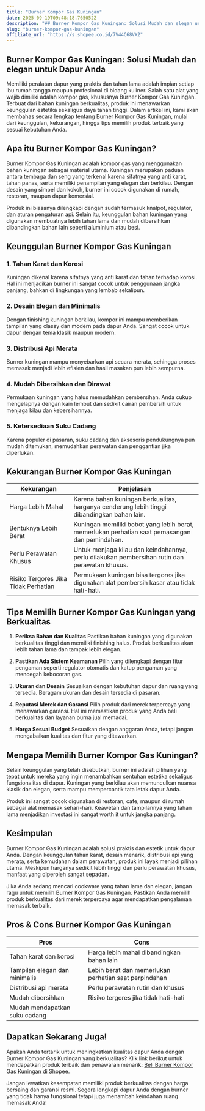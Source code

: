 ```yaml
---
title: "Burner Kompor Gas Kuningan"
date: 2025-09-19T09:48:18.765052Z
description: "## Burner Kompor Gas Kuningan: Solusi Mudah dan elegan untuk Dapur Anda..."
slug: "burner-kompor-gas-kuningan"
affiliate_url: "https://s.shopee.co.id/7V44C68VX2"
---
```

## Burner Kompor Gas Kuningan: Solusi Mudah dan elegan untuk Dapur Anda

Memiliki peralatan dapur yang praktis dan tahan lama adalah impian setiap ibu rumah tangga maupun profesional di bidang kuliner. Salah satu alat yang wajib dimiliki adalah kompor gas, khususnya Burner Kompor Gas Kuningan. Terbuat dari bahan kuningan berkualitas, produk ini menawarkan keunggulan estetika sekaligus daya tahan tinggi. Dalam artikel ini, kami akan membahas secara lengkap tentang Burner Kompor Gas Kuningan, mulai dari keunggulan, kekurangan, hingga tips memilih produk terbaik yang sesuai kebutuhan Anda.

## Apa itu Burner Kompor Gas Kuningan?

Burner Kompor Gas Kuningan adalah kompor gas yang menggunakan bahan kuningan sebagai material utama. Kuningan merupakan paduan antara tembaga dan seng yang terkenal karena sifatnya yang anti karat, tahan panas, serta memiliki penampilan yang elegan dan berkilau. Dengan desain yang simpel dan kokoh, burner ini cocok digunakan di rumah, restoran, maupun dapur komersial.

Produk ini biasanya dilengkapi dengan sudah termasuk knalpot, regulator, dan aturan pengaturan api. Selain itu, keunggulan bahan kuningan yang digunakan membuatnya lebih tahan lama dan mudah dibersihkan dibandingkan bahan lain seperti aluminium atau besi.

## Keunggulan Burner Kompor Gas Kuningan

### 1. **Tahan Karat dan Korosi**
Kuningan dikenal karena sifatnya yang anti karat dan tahan terhadap korosi. Hal ini menjadikan burner ini sangat cocok untuk penggunaan jangka panjang, bahkan di lingkungan yang lembab sekalipun.

### 2. **Desain Elegan dan Minimalis**
Dengan finishing kuningan berkilau, kompor ini mampu memberikan tampilan yang classy dan modern pada dapur Anda. Sangat cocok untuk dapur dengan tema klasik maupun modern.

### 3. **Distribusi Api Merata**
Burner kuningan mampu menyebarkan api secara merata, sehingga proses memasak menjadi lebih efisien dan hasil masakan pun lebih sempurna.

### 4. **Mudah Dibersihkan dan Dirawat**
Permukaan kuningan yang halus memudahkan pembersihan. Anda cukup mengelapnya dengan kain lembut dan sedikit cairan pembersih untuk menjaga kilau dan kebersihannya.

### 5. **Ketersediaan Suku Cadang**
Karena populer di pasaran, suku cadang dan aksesoris pendukungnya pun mudah ditemukan, memudahkan perawatan dan penggantian jika diperlukan.

## Kekurangan Burner Kompor Gas Kuningan

| Kekurangan                                   | Penjelasan                                                                 |
|----------------------------------------------|---------------------------------------------------------------------------|
| Harga Lebih Mahal                          | Karena bahan kuningan berkualitas, harganya cenderung lebih tinggi dibandingkan bahan lain. |
| Bentuknya Lebih Berat                     | Kuningan memiliki bobot yang lebih berat, memerlukan perhatian saat pemasangan dan pemindahan. |
| Perlu Perawatan Khusus                   | Untuk menjaga kilau dan keindahannya, perlu dilakukan pembersihan rutin dan perawatan khusus. |
| Risiko Tergores Jika Tidak Perhatian | Permukaan kuningan bisa tergores jika digunakan alat pembersih kasar atau tidak hati-hati. |

## Tips Memilih Burner Kompor Gas Kuningan yang Berkualitas

1. **Periksa Bahan dan Kualitas**
Pastikan bahan kuningan yang digunakan berkualitas tinggi dan memiliki finishing halus. Produk berkualitas akan lebih tahan lama dan tampak lebih elegan.

2. **Pastikan Ada Sistem Keamanan**
Pilih yang dilengkapi dengan fitur pengaman seperti regulator otomatis dan katup pengaman yang mencegah kebocoran gas.

3. **Ukuran dan Desain**
Sesuaikan dengan kebutuhan dapur dan ruang yang tersedia. Beragam ukuran dan desain tersedia di pasaran.

4. **Reputasi Merek dan Garansi**
Pilih produk dari merek terpercaya yang menawarkan garansi. Hal ini memastikan produk yang Anda beli berkualitas dan layanan purna jual memadai.

5. **Harga Sesuai Budget**
Sesuaikan dengan anggaran Anda, tetapi jangan mengabaikan kualitas dan fitur yang ditawarkan.

## Mengapa Memilih Burner Kompor Gas Kuningan?

Selain keunggulan yang telah disebutkan, burner ini adalah pilihan yang tepat untuk mereka yang ingin menambahkan sentuhan estetika sekaligus fungsionalitas di dapur. Kuningan yang berkilau akan memunculkan nuansa klasik dan elegan, serta mampu mempercantik tata letak dapur Anda.

Produk ini sangat cocok digunakan di restoran, cafe, maupun di rumah sebagai alat memasak sehari-hari. Keawetan dan tampilannya yang tahan lama menjadikan investasi ini sangat worth it untuk jangka panjang.

## Kesimpulan

Burner Kompor Gas Kuningan adalah solusi praktis dan estetik untuk dapur Anda. Dengan keunggulan tahan karat, desain menarik, distribusi api yang merata, serta kemudahan dalam perawatan, produk ini layak menjadi pilihan utama. Meskipun harganya sedikit lebih tinggi dan perlu perawatan khusus, manfaat yang diperoleh sangat sepadan.

Jika Anda sedang mencari cookware yang tahan lama dan elegan, jangan ragu untuk memilih Burner Kompor Gas Kuningan. Pastikan Anda memilih produk berkualitas dari merek terpercaya agar mendapatkan pengalaman memasak terbaik.

## Pros & Cons Burner Kompor Gas Kuningan

| **Pros**                                  | **Cons**                                                    |
|-------------------------------------------|--------------------------------------------------------------|
| Tahan karat dan korosi                  | Harga lebih mahal dibandingkan bahan lain                   |
| Tampilan elegan dan minimalis          | Lebih berat dan memerlukan perhatian saat perpindahan      |
| Distribusi api merata                     | Perlu perawatan rutin dan khusus                            |
| Mudah dibersihkan                      | Risiko tergores jika tidak hati-hati                         |
| Mudah mendapatkan suku cadang          |                                                                |

## Dapatkan Sekarang Juga!

Apakah Anda tertarik untuk meningkatkan kualitas dapur Anda dengan Burner Kompor Gas Kuningan yang berkualitas? Klik link berikut untuk mendapatkan produk terbaik dan penawaran menarik: [Beli Burner Kompor Gas Kuningan di Shopee](https://s.shopee.co.id/7V44C68VX2).

Jangan lewatkan kesempatan memiliki produk berkualitas dengan harga bersaing dan garansi resmi. Segera lengkapi dapur Anda dengan burner yang tidak hanya fungsional tetapi juga menambah keindahan ruang memasak Anda!